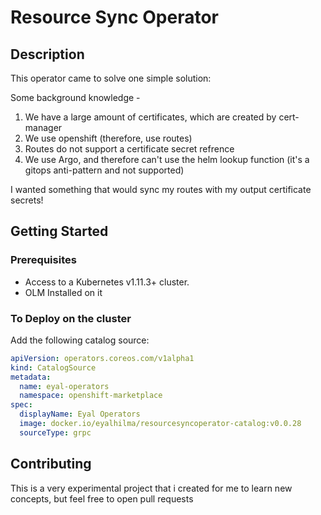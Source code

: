 # Resource Sync Operator

## Description

This operator came to solve one simple solution:

Some background knowledge -

1.  We have a large amount of certificates, which are created by cert-manager
2.  We use openshift (therefore, use routes)
3.  Routes do not support a certificate secret refrence
4.  We use Argo, and therefore can't use the helm lookup function (it's a gitops anti-pattern and not supported)

I wanted something that would sync my routes with my output certificate secrets!

## Getting Started

### Prerequisites

- Access to a Kubernetes v1.11.3+ cluster.
- OLM Installed on it

### To Deploy on the cluster

Add the following catalog source:

```yaml
apiVersion: operators.coreos.com/v1alpha1
kind: CatalogSource
metadata:
  name: eyal-operators
  namespace: openshift-marketplace
spec:
  displayName: Eyal Operators
  image: docker.io/eyalhilma/resourcesyncoperator-catalog:v0.0.28
  sourceType: grpc
```

## Contributing

This is a very experimental project that i created for me to learn new concepts, but feel free to open
pull requests
